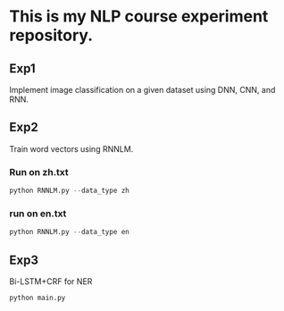 # This is my NLP course experiment repository.

## Exp1
Implement image classification on a given dataset using DNN, CNN, and RNN.

## Exp2
Train word vectors using RNNLM.

### Run on zh.txt

```python
python RNNLM.py --data_type zh
```



### run on en.txt

```python
python RNNLM.py --data_type en
```



## Exp3

Bi-LSTM+CRF for NER

```python
python main.py
```
